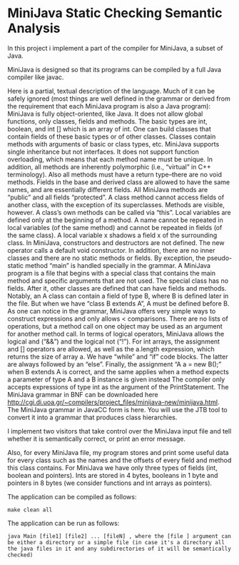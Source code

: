 # MiniJava Static Checking Semantic Analysis

In this project i implement a part of the compiler for MiniJava, a subset of Java. 

MiniJava is designed so that its programs can be compiled by a full Java compiler like javac.

Here is a partial, textual description of the language. Much of it can be safely ignored (most things are well defined in the grammar or derived from the requirement that each MiniJava program is also a Java program):
    MiniJava is fully object-oriented, like Java. It does not allow global functions, only classes, fields and methods. The basic types are int, boolean, and int [] which is an array of int. One can build classes that contain fields of these basic types or of other classes. Classes contain methods with arguments of basic or class types, etc.
    MiniJava supports single inheritance but not interfaces. It does not support function overloading, which means that each method name must be unique. In addition, all methods are inherently polymorphic (i.e., “virtual” in C++ terminology). Also all methods must have a return type–there are no void methods. Fields in the base and derived class are allowed to have the same names, and are essentially different fields.
    All MiniJava methods are “public” and all fields “protected”. A class method cannot access fields of another class, with the exception of its superclasses. Methods are visible, however. A class’s own methods can be called via “this”. Local variables are defined only at the beginning of a method. A name cannot be repeated in local variables (of the same method) and cannot be repeated in fields (of the same class). A local variable x shadows a field x of the surrounding class.
    In MiniJava, constructors and destructors are not defined. The new operator calls a default void constructor. In addition, there are no inner classes and there are no static methods or fields. By exception, the pseudo-static method “main” is handled specially in the grammar. A MiniJava program is a file that begins with a special class that contains the main method and specific arguments that are not used. The special class has no fields. After it, other classes are defined that can have fields and methods.
    Notably, an A class can contain a field of type B, where B is defined later in the file. But when we have “class B extends A”, A must be defined before B. As one can notice in the grammar, MiniJava offers very simple ways to construct expressions and only allows < comparisons. There are no lists of operations, but a method call on one object may be used as an argument for another method call. In terms of logical operators, MiniJava allows the logical and (“&&”) and the logical not (“!”). For int arrays, the assignment and [] operators are allowed, as well as the a.length expression, which returns the size of array a. We have “while” and “if” code blocks. The latter are always followed by an “else”. Finally, the assignment “A a = new B();” when B extends A is correct, and the same applies when a method expects a parameter of type A and a B instance is given instead
The compiler only accepts expressions of type int as the argument of the PrintStatement.
The MiniJava grammar in BNF can be downloaded here <http://cgi.di.uoa.gr/~compilers/project_files/minijava-new/minijava.html>. 
The MiniJava grammar in JavaCC form is here. You will use the JTB tool to convert it into a grammar that produces class hierarchies. 
   
   
 
I implement two visitors that take control over the MiniJava input file and tell whether it is semantically correct, or print an error message. 

Also, for every MiniJava file, my program stores and print some useful data for every class such as the names and the offsets of every field and method this class contains. For MiniJava we have only three types of fields (int, boolean and pointers). Ints are stored in 4 bytes, booleans in 1 byte and pointers in 8 bytes (we consider functions and int arrays as pointers).

The application can be compiled as follows:

    make clean all
    
The application can be run as follows:

    java Main [file1] [file2] ... [fileN] , where the [file ] argument can be either a directory or a simple file (in case it's a directory all the java files in it and any subdirectories of it will be semantically checked)
